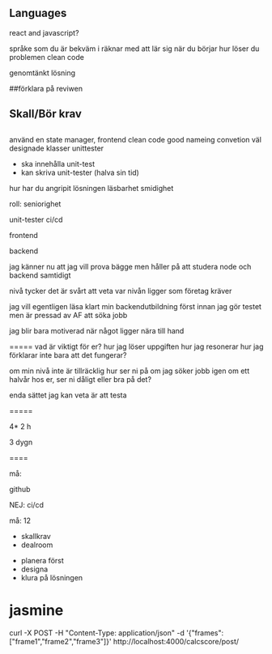 ## Languages
react and javascript?

språke som du är bekväm i
räknar med att lär sig när du börjar
hur löser du problemen
clean code

genomtänkt lösning

##förklara på reviwen


## Skall/Bör krav
##
använd en state manager, frontend
clean code
good nameing convetion
väl designade klasser
unittester
- ska innehålla unit-test
- kan skriva unit-tester (halva sin tid)

hur har du angripit lösningen
läsbarhet smidighet

roll: seniorighet


unit-tester
ci/cd


frontend

backend

jag känner nu att jag vill prova bägge
men håller på att studera node och backend samtidigt


nivå
tycker det är svårt att veta var nivån ligger
som företag kräver

jag vill egentligen läsa klart min backendutbildning först innan jag gör testet
men är pressad av AF att söka jobb

jag blir bara motiverad när något ligger nära till hand

=====
vad är viktigt för er?
hur jag löser uppgiften
hur jag resonerar
hur jag förklarar
inte bara att det fungerar?

om min nivå inte är tillräcklig
hur ser ni på om jag söker jobb igen om ett halvår hos er,
ser ni dåligt eller bra på det?

enda sättet jag kan veta är att testa

=====

4* 2 h

3 dygn

====

må:

github

NEJ: ci/cd

må: 12 
- skallkrav
- dealroom

* planera först
* designa
* klura på lösningen

jasmine
==========




curl -X POST -H "Content-Type: application/json" -d '{"frames":["frame1","frame2","frame3"]}' http://localhost:4000/calcscore/post/


